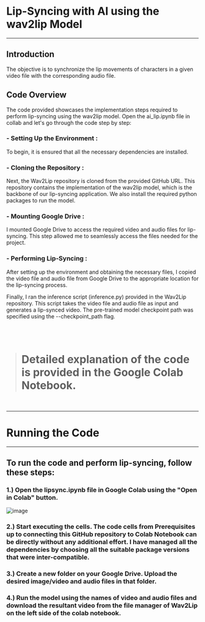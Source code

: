 # Lip-Syncing with AI using the wav2lip Model
--------------------------------

## Introduction

The objective is to synchronize the lip movements of characters in a given video file with the corresponding audio file.


## Code Overview

The code provided showcases the implementation steps required to perform lip-syncing using the wav2lip model. Open the ai_lip.ipynb file in collab and let's go through the code step by step:

### - Setting Up the Environment :

To begin, it is ensured that all the necessary dependencies are installed.

### - Cloning the Repository :

Next, the Wav2Lip repository is cloned from the provided GitHub URL. This repository contains the implementation of the wav2lip model, which is the backbone of our lip-syncing application. We also install the required python packages to run the model.

### - Mounting Google Drive :

I mounted Google Drive to access the required video and audio files for lip-syncing. This step allowed me to seamlessly access the files needed for the project.

### - Performing Lip-Syncing :

After setting up the environment and obtaining the necessary files, I copied the video file and audio file from Google Drive to the appropriate location for the lip-syncing process.




Finally, I ran the inference script (inference.py) provided in the Wav2Lip repository. This script takes the video file and audio file as input and generates a lip-synced video. The pre-trained model checkpoint path was specified using the --checkpoint_path flag.

<br>
<br>

> # Detailed explanation of the code is provided in the Google Colab Notebook.

<br>

--------------------

# Running the Code
--------------------------------

## To run the code and perform lip-syncing, follow these steps:

### 1.) Open the lipsync.ipynb file in Google Colab using the "Open in Colab" button.


![image](https://github.com/Yash-K1/AI-Lipsync/assets/114215353/0bd2d688-23c4-4351-b527-333a514b8466)


### 2.) Start executing the cells. The code cells from Prerequisites up to connecting this GitHub repository to Colab Notebook can be directly without any additional effort. I have managed all the dependencies by choosing all the suitable package versions that were inter-compatible.


### 3.) Create a new folder on your Google Drive. Upload the desired image/video and audio files in that folder.


### 4.) Run the model using the names of video and audio files and download the resultant video from the file manager of Wav2Lip on the left side of the colab notebook.








